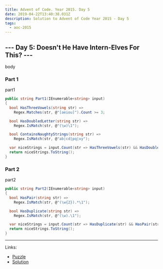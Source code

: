 ```yaml
---
title: Advent of Code. Year 2015. Day 5
date: 2019-04-22T13:40:38.031Z
description: Solution to Advent of Code Year 2015 - Day 5
tags:
  - aoc-2015
---
```

## --- Day 5: Doesn't He Have Intern-Elves For This? ---

body

### Part 1

part1

```csharp
public string Part1(IEnumerable<string> input)
{
  bool HasThreeVowels(string str) => 
    Regex.Matches(str, @"[aeiou]").Count >= 3;

  bool HasDoubledLetter(string str) => 
    Regex.IsMatch(str, @"(\w)\1");

  bool ContainsNaughtyStrings(string str) => 
    Regex.IsMatch(str, @"ab|cd|pq|xy");

  var niceStrings = input.Count(str => HasThreeVowels(str) && HasDoubledLetter(str) && !ContainsNaughtyStrings(str));
  return niceStrings.ToString();
}
```

### Part 2

part2

```csharp
public string Part2(IEnumerable<string> input)
{
  bool HasPair(string str) => 
    Regex.IsMatch(str, @"(\w{2}).*\1");

  bool HasDuplicate(string str) => 
    Regex.IsMatch(str, @"(\w).\1");

  var niceStrings = input.Count(str => HasDuplicate(str) && HasPair(str));
  return niceStrings.ToString();
}
```

- - -

Links:

* [Puzzle](https://adventofcode.com/2015/day/5)
* [Solution](https://github.com/PDmatrix/advent-of-code/tree/master/CSharp/Solutions/2015/5)

